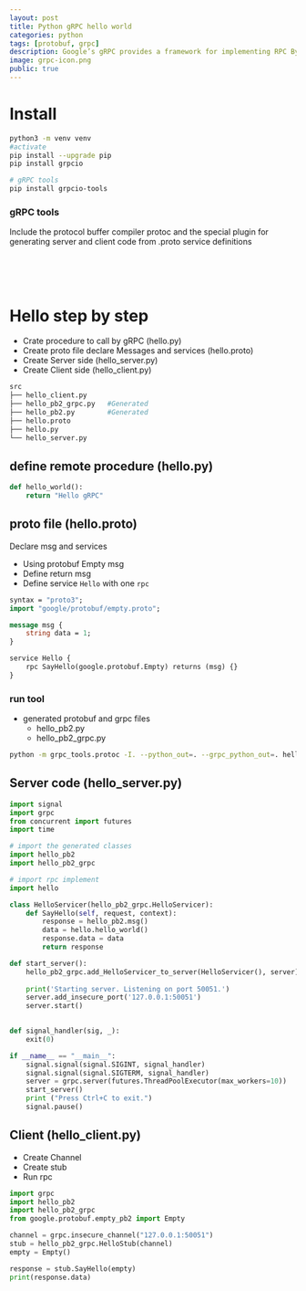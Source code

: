 ```yaml
---
layout: post
title: Python gRPC hello world
categories: python
tags: [protobuf, grpc]
description: Google’s gRPC provides a framework for implementing RPC By layering on top of HTTP/2 and using protocol buffers
image: grpc-icon.png
public: true
---
```


# Install
```bash
python3 -m venv venv
#activate
pip install --upgrade pip
pip install grpcio

# gRPC tools
pip install grpcio-tools
```

### gRPC tools
Include the protocol buffer compiler protoc and the special plugin for generating server and client code from .proto service definitions

&nbsp;  
&nbsp;  
&nbsp;  
# Hello step by step
- Crate procedure to call by gRPC (hello.py)
- Create proto file declare Messages and services (hello.proto)
- Create Server side (hello_server.py)
- Create Client side (hello_client.py)


```bash
src
├── hello_client.py
├── hello_pb2_grpc.py   #Generated
├── hello_pb2.py        #Generated
├── hello.proto
├── hello.py
└── hello_server.py

```

## define remote procedure (hello.py)

```python
def hello_world():
    return "Hello gRPC"
```

## proto file (hello.proto)
Declare msg and services

- Using protobuf Empty msg
- Define return msg
- Define service `Hello` with one `rpc`
  
```proto
syntax = "proto3";
import "google/protobuf/empty.proto";

message msg {
    string data = 1;
}

service Hello {
    rpc SayHello(google.protobuf.Empty) returns (msg) {}
}
```

### run tool
- generated protobuf and grpc files
    - hello_pb2.py
    - hello_pb2_grpc.py
  
```bash
python -m grpc_tools.protoc -I. --python_out=. --grpc_python_out=. hello.proto
```

## Server code (hello_server.py)
```python
import signal
import grpc
from concurrent import futures
import time

# import the generated classes
import hello_pb2
import hello_pb2_grpc

# import rpc implement
import hello

class HelloServicer(hello_pb2_grpc.HelloServicer):
    def SayHello(self, request, context):
        response = hello_pb2.msg()
        data = hello.hello_world()
        response.data = data
        return response

def start_server():
    hello_pb2_grpc.add_HelloServicer_to_server(HelloServicer(), server)
    
    print('Starting server. Listening on port 50051.')
    server.add_insecure_port('127.0.0.1:50051')
    server.start()
    

def signal_handler(sig, _):
    exit(0)

if __name__ == "__main__":
    signal.signal(signal.SIGINT, signal_handler)
    signal.signal(signal.SIGTERM, signal_handler)
    server = grpc.server(futures.ThreadPoolExecutor(max_workers=10))
    start_server()
    print ("Press Ctrl+C to exit.")
    signal.pause()
```

## Client (hello_client.py)
- Create Channel
- Create stub
- Run rpc


```python
import grpc
import hello_pb2
import hello_pb2_grpc
from google.protobuf.empty_pb2 import Empty

channel = grpc.insecure_channel("127.0.0.1:50051")
stub = hello_pb2_grpc.HelloStub(channel)
empty = Empty()

response = stub.SayHello(empty)
print(response.data)
```

